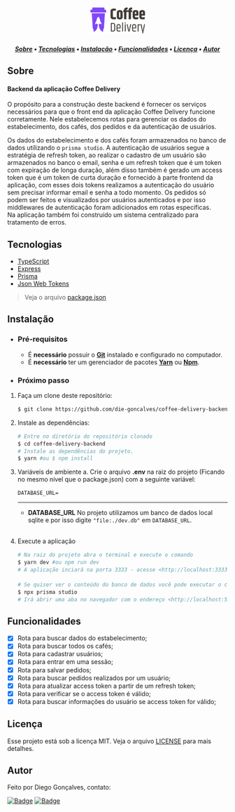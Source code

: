 <h1 align="center">
    <img alt="Coffee Delivery" title="Coffee Delivery" src="assets/logo.svg" width="125px" />
</h1>

<!-- TABLE OF CONTENTS -->

<h5 align="center"> 
<a href="#sobre">Sobre</a>
   •   <a href="#tecnologias">Tecnologias</a> 
   •   <a href="#instalação">Instalação</a> 
   •   <a href="#funcionalidades">Funcionalidades</a> 
   •   <a href="#licença">Licença</a>     
   •   <a href="#autor">Autor</a> 
</h5>

## Sobre
<h4>Backend da aplicação Coffee Delivery</h4>

O propósito para a construção deste backend é fornecer os serviços necessários para que o front end da aplicação Coffee Delivery funcione corretamente. Nele estabelecemos rotas para gerenciar os dados do estabelecimento, dos cafés, dos pedidos e da autenticação de usuários.

Os dados do estabelecimento e dos cafés foram armazenados no banco de dados utilizando o `prisma studio`.
A autenticação de usuários segue a estratégia de refresh token, ao realizar o cadastro de um usuário são armazenados no banco o email, senha e um refresh token que é um token com expiração de longa duração, além disso também é gerado um access token que é um token de curta duração e fornecido à parte frontend da aplicação, com esses dois tokens realizamos a autenticação do usuário sem precisar informar email e senha a todo momento.
Os pedidos só podem ser feitos e visualizados por usuários autenticados e por isso middlewares de autenticação foram adicionados em rotas específicas.   
Na aplicação também foi construído um sistema centralizado para tratamento de erros.

## Tecnologias

- [TypeScript](https://www.typescriptlang.org/)
- [Express](https://expressjs.com/)
- [Prisma](https://www.prisma.io/)
- [Json Web Tokens](https://jwt.io/)

> Veja o arquivo  [package.json](packages/package.json)

## Instalação

- ### **Pré-requisitos**
  - É **necessário** possuir o **[Git](https://git-scm.com/)** instalado e configurado no computador.
  - É **necessário** ter um gerenciador de pacotes **[Yarn](https://yarnpkg.com/)** ou **[Npm](https://www.npmjs.com/)**.

- ### **Próximo passo**
1. Faça um clone deste repositório:
   ```sh
   $ git clone https://github.com/die-goncalves/coffee-delivery-backend.git
   ```

2. Instale as dependências:
   ```sh
   # Entre no diretório do repositório clonado
   $ cd coffee-delivery-backend
   # Instale as dependências do projeto.
   $ yarn #ou $ npm install
   ```

3. Variáveis de ambiente
  a. Crie o arquivo **.env** na raiz do projeto (Ficando no mesmo nível que o package.json) com a seguinte variável: 
    ```
    DATABASE_URL=
    ``` 
    ---
    - **DATABASE_URL**
      No projeto utilizamos um banco de dados local sqlite e por isso digite `"file:./dev.db"` em `DATABASE_URL`.
    <br />

4. Execute a aplicação
    ```sh
    # Na raiz do projeto abra o terminal e execute o comando 
    $ yarn dev #ou npm run dev
    # A aplicação inciará na porta 3333 - acesse <http://localhost:3333>

    # Se quiser ver o conteúdo do banco de dados você pode executar o comando abaixo
    $ npx prisma studio
    # Irá abrir uma aba no navegador com o endereço <http://localhost:5555> com uma interface gráfica para visualização do banco de dados
    ```

## Funcionalidades

- [x] Rota para buscar dados do estabelecimento;
- [x] Rota para buscar todos os cafés;
- [x] Rota para cadastrar usuários;
- [x] Rota para entrar em uma sessão;
- [x] Rota para salvar pedidos;
- [x] Rota para buscar pedidos realizados por um usuário;
- [x] Rota para atualizar access token a partir de um refresh token;
- [x] Rota para verificar se o access token é válido;
- [x] Rota para buscar informações do usuário se access token for válido;

## Licença

Esse projeto está sob a licença MIT. Veja o arquivo [LICENSE](LICENSE) para mais detalhes.

## Autor

Feito por Diego Gonçalves, contato:

[![Badge](https://img.shields.io/static/v1?label=Linkedin&message=Diego%20Gonçalves&color=208BEE&style=flat-square&logo=linkedin&link=https://www.linkedin.com/in/diego-goncalves1990)](https://www.linkedin.com/in/diego-goncalves1990)
[![Badge](https://img.shields.io/static/v1?label=Gmail&message=die.goncalves1990@gmail.com&color=EA5134&style=flat-square&logo=gmail&link=mailto:die.goncalves1990@gmail.com)](mailto:die.goncalves1990@gmail.com)
